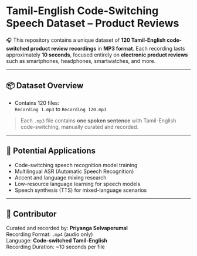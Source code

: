
# Tamil-English Code-Switching Speech Dataset – Product Reviews 

🎧 This repository contains a unique dataset of **120 Tamil-English code-switched product review recordings** in **MP3 format**. Each recording lasts approximately **10 seconds**, focused entirely on **electronic product reviews** such as smartphones, headphones, smartwatches, and more.

---

## 📦 Dataset Overview

- Contains 120 files:  
  `Recording 1.mp3` to `Recording 120.mp3`

> Each `.mp3` file contains **one spoken sentence** with Tamil-English code-switching, manually curated and recorded.

---

## 🧠 Potential Applications

- Code-switching speech recognition model training
- Multilingual ASR (Automatic Speech Recognition)
- Accent and language mixing research
- Low-resource language learning for speech models
- Speech synthesis (TTS) for mixed-language scenarios 

---


## 🙌 Contributor

Curated and recorded by: **Priyanga Selvaperumal**  
Recording Format: `.mp4` (audio only)  
Language: **Code-switched Tamil-English**  
Recording Duration: ~10 seconds per file



